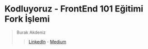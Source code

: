 # Kodluyoruz - FrontEnd 101 Eğitimi Fork İşlemi
> Burak Akdeniz
> > [LinkedIn](https://www.linkedin.com/in/akdenizburakk/) - [Medium](https://akdenizburak.medium.com/)
